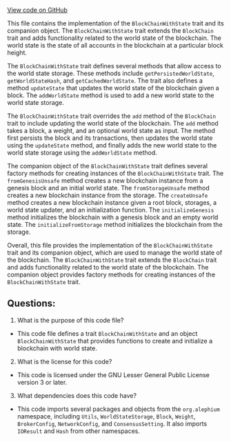 [View code on GitHub](https://github.com/alephium/alephium/flow/src/main/scala/org/alephium/flow/core/BlockChainWithState.scala)

This file contains the implementation of the `BlockChainWithState` trait and its companion object. The `BlockChainWithState` trait extends the `BlockChain` trait and adds functionality related to the world state of the blockchain. The world state is the state of all accounts in the blockchain at a particular block height. 

The `BlockChainWithState` trait defines several methods that allow access to the world state storage. These methods include `getPersistedWorldState`, `getWorldStateHash`, and `getCachedWorldState`. The trait also defines a method `updateState` that updates the world state of the blockchain given a block. The `addWorldState` method is used to add a new world state to the world state storage. 

The `BlockChainWithState` trait overrides the `add` method of the `BlockChain` trait to include updating the world state of the blockchain. The `add` method takes a block, a weight, and an optional world state as input. The method first persists the block and its transactions, then updates the world state using the `updateState` method, and finally adds the new world state to the world state storage using the `addWorldState` method. 

The companion object of the `BlockChainWithState` trait defines several factory methods for creating instances of the `BlockChainWithState` trait. The `fromGenesisUnsafe` method creates a new blockchain instance from a genesis block and an initial world state. The `fromStorageUnsafe` method creates a new blockchain instance from the storage. The `createUnsafe` method creates a new blockchain instance given a root block, storages, a world state updater, and an initialization function. The `initializeGenesis` method initializes the blockchain with a genesis block and an empty world state. The `initializeFromStorage` method initializes the blockchain from the storage.

Overall, this file provides the implementation of the `BlockChainWithState` trait and its companion object, which are used to manage the world state of the blockchain. The `BlockChainWithState` trait extends the `BlockChain` trait and adds functionality related to the world state of the blockchain. The companion object provides factory methods for creating instances of the `BlockChainWithState` trait.
## Questions: 
 1. What is the purpose of this code file?
- This code file defines a trait `BlockChainWithState` and an object `BlockChainWithState` that provides functions to create and initialize a blockchain with world state.

2. What is the license for this code?
- This code is licensed under the GNU Lesser General Public License version 3 or later.

3. What dependencies does this code have?
- This code imports several packages and objects from the `org.alephium` namespace, including `Utils`, `WorldStateStorage`, `Block`, `Weight`, `BrokerConfig`, `NetworkConfig`, and `ConsensusSetting`. It also imports `IOResult` and `Hash` from other namespaces.